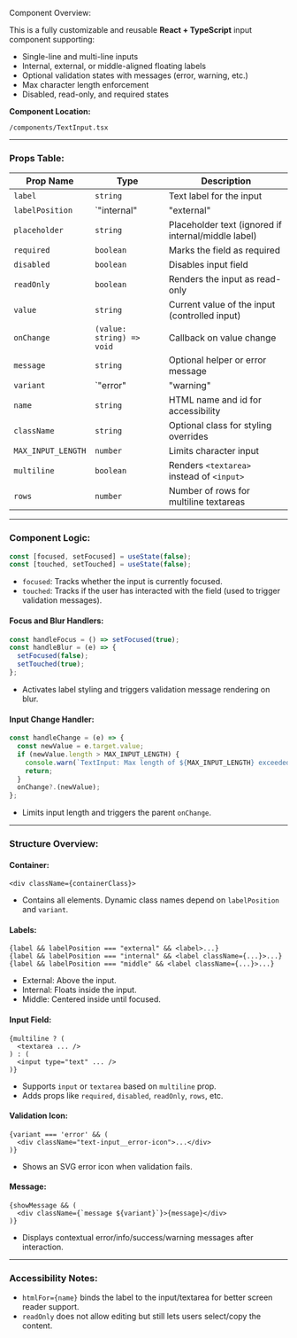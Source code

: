 Component Overview:

This is a fully customizable and reusable **React + TypeScript** input component supporting:
- Single-line and multi-line inputs
- Internal, external, or middle-aligned floating labels
- Optional validation states with messages (error, warning, etc.)
- Max character length enforcement
- Disabled, read-only, and required states

**Component Location:**
```
/components/TextInput.tsx
```

---

### Props Table:

| Prop Name          | Type                                                | Description                                         |
|--------------------|-----------------------------------------------------|-----------------------------------------------------|
| `label`            | `string`                                            | Text label for the input                            |
| `labelPosition`    | `"internal" | "external" | "middle"`                | Position of the label                               |
| `placeholder`      | `string`                                            | Placeholder text (ignored if internal/middle label) |
| `required`         | `boolean`                                           | Marks the field as required                         |
| `disabled`         | `boolean`                                           | Disables input field                                |
| `readOnly`         | `boolean`                                           | Renders the input as read-only                      |
| `value`            | `string`                                            | Current value of the input (controlled input)       |
| `onChange`         | `(value: string) => void`                           | Callback on value change                            |
| `message`          | `string`                                            | Optional helper or error message                    |
| `variant`          | `"error" | "warning" | "info" | "success" | ""`     | Visual state of the field                           |
| `name`             | `string`                                            | HTML name and id for accessibility                  |
| `className`        | `string`                                            | Optional class for styling overrides                |
| `MAX_INPUT_LENGTH` | `number`                                            | Limits character input                              |
| `multiline`        | `boolean`                                           | Renders `<textarea>` instead of `<input>`           |
| `rows`             | `number`                                            | Number of rows for multiline textareas              |

---

### Component Logic:

```ts
const [focused, setFocused] = useState(false);
const [touched, setTouched] = useState(false);
```
- `focused`: Tracks whether the input is currently focused.
- `touched`: Tracks if the user has interacted with the field (used to trigger validation messages).

#### Focus and Blur Handlers:
```ts
const handleFocus = () => setFocused(true);
const handleBlur = (e) => {
  setFocused(false);
  setTouched(true);
};
```
- Activates label styling and triggers validation message rendering on blur.

#### Input Change Handler:
```ts
const handleChange = (e) => {
  const newValue = e.target.value;
  if (newValue.length > MAX_INPUT_LENGTH) {
    console.warn(`TextInput: Max length of ${MAX_INPUT_LENGTH} exceeded.`);
    return;
  }
  onChange?.(newValue);
};
```
- Limits input length and triggers the parent `onChange`.

---

### Structure Overview:

#### Container:
```tsx
<div className={containerClass}>
```
- Contains all elements. Dynamic class names depend on `labelPosition` and `variant`.

#### Labels:
```tsx
{label && labelPosition === "external" && <label>...}
{label && labelPosition === "internal" && <label className={...}>...}
{label && labelPosition === "middle" && <label className={...}>...}
```
- External: Above the input.
- Internal: Floats inside the input.
- Middle: Centered inside until focused.

#### Input Field:
```tsx
{multiline ? (
  <textarea ... />
) : (
  <input type="text" ... />
)}
```
- Supports `input` or `textarea` based on `multiline` prop.
- Adds props like `required`, `disabled`, `readOnly`, `rows`, etc.

#### Validation Icon:
```tsx
{variant === 'error' && (
  <div className="text-input__error-icon">...</div>
)}
```
- Shows an SVG error icon when validation fails.

#### Message:
```tsx
{showMessage && (
  <div className={`message ${variant}`}>{message}</div>
)}
```
- Displays contextual error/info/success/warning messages after interaction.

---

### Accessibility Notes:
- `htmlFor={name}` binds the label to the input/textarea for better screen reader support.
- `readOnly` does not allow editing but still lets users select/copy the content.